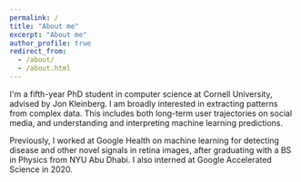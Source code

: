 ```yaml
---
permalink: /
title: "About me"
excerpt: "About me"
author_profile: true
redirect_from:
  - /about/
  - /about.html
---
```


I'm a fifth-year PhD student in computer science at Cornell University, advised by Jon Kleinberg. I am broadly interested in extracting patterns from complex data. This includes both long-term user trajectories on social media, and understanding and interpreting machine learning predictions.


Previously, I worked at Google Health on machine learning for detecting disease and other novel signals in retina images,
after graduating with a BS in Physics from NYU Abu Dhabi. I also interned at Google Accelerated Science in 2020.
